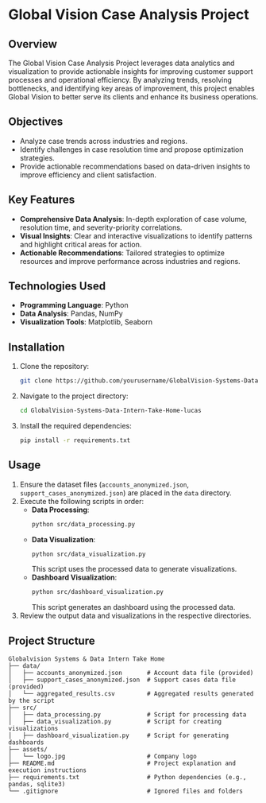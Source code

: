 # Global Vision Case Analysis Project

## Overview
The Global Vision Case Analysis Project leverages data analytics and visualization to provide actionable insights for improving customer support processes and operational efficiency. By analyzing trends, resolving bottlenecks, and identifying key areas of improvement, this project enables Global Vision to better serve its clients and enhance its business operations.

## Objectives
- Analyze case trends across industries and regions.
- Identify challenges in case resolution time and propose optimization strategies.
- Provide actionable recommendations based on data-driven insights to improve efficiency and client satisfaction.

## Key Features
- **Comprehensive Data Analysis**: In-depth exploration of case volume, resolution time, and severity-priority correlations.
- **Visual Insights**: Clear and interactive visualizations to identify patterns and highlight critical areas for action.
- **Actionable Recommendations**: Tailored strategies to optimize resources and improve performance across industries and regions.

## Technologies Used
- **Programming Language**: Python
- **Data Analysis**: Pandas, NumPy
- **Visualization Tools**: Matplotlib, Seaborn 

## Installation
1. Clone the repository:
   ```bash
   git clone https://github.com/yourusername/GlobalVision-Systems-Data-Intern-Take-Home-lucas.git
   ```
2. Navigate to the project directory:
   ```bash
   cd GlobalVision-Systems-Data-Intern-Take-Home-lucas
   ```
3. Install the required dependencies:
   ```bash
   pip install -r requirements.txt
   ```

## Usage
1. Ensure the dataset files (`accounts_anonymized.json`, `support_cases_anonymized.json`) are placed in the `data` directory.
2. Execute the following scripts in order:
   - **Data Processing**:
     ```bash
     python src/data_processing.py
     ```
   - **Data Visualization**:
     ```bash
     python src/data_visualization.py
     ```
     This script uses the processed data to generate visualizations.
   - **Dashboard Visualization**:
     ```bash
     python src/dashboard_visualization.py
     ```
     This script generates an dashboard using the processed data.
3. Review the output data and visualizations in the respective directories.

## Project Structure
```
Globalvision Systems & Data Intern Take Home
├── data/
│   ├── accounts_anonymized.json       # Account data file (provided)
│   ├── support_cases_anonymized.json  # Support cases data file (provided)
│   └── aggregated_results.csv         # Aggregated results generated by the script
├── src/
│   ├── data_processing.py             # Script for processing data
│   ├── data_visualization.py          # Script for creating visualizations
│   ├── dashboard_visualization.py     # Script for generating dashboards
├── assets/
│   └── logo.jpg                       # Company logo
├── README.md                          # Project explanation and execution instructions
├── requirements.txt                   # Python dependencies (e.g., pandas, sqlite3)
└── .gitignore                         # Ignored files and folders
```

